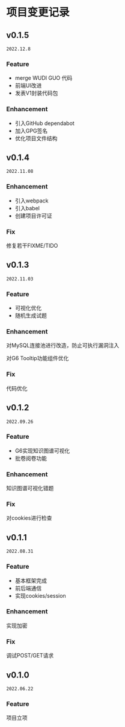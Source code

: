# 项目变更记录
## v0.1.5

`2022.12.8`

### Feature

- merge WUDI GUO 代码
- 前端UI改进
- 发表V1封装代码包

### Enhancement

- 引入GitHub dependabot
- 加入GPG签名
- 优化项目文件结构

## v0.1.4

`2022.11.08`

### Enhancement

- 引入webpack
- 引入babel
- 创建项目许可证

### Fix

修复若干FIXME/TIDO

## v0.1.3

`2022.11.03`

### Feature

- 可视化优化
- 随机生成试题

### Enhancement

对MySQL连接池进行改造，防止可执行漏洞注入

对G6 Tooltip功能组件优化

### Fix

代码优化

## v0.1.2

`2022.09.26`
### Feature
- G6实现知识图谱可视化
- 批卷阅卷功能

### Enhancement
知识图谱可视化错题
### Fix
对cookies进行检查

## v0.1.1
`2022.08.31`
### Feature
- 基本框架完成
- 前后端通信
- 实现cookies/session

### Enhancement
实现加密
### Fix
调试POST/GET请求

## v0.1.0
`2022.06.22`
### Feature
项目立项



